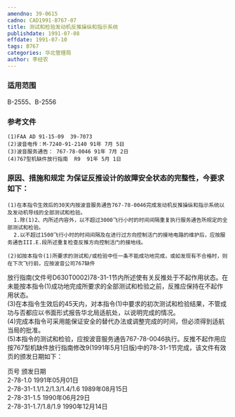 ```yaml
---
amendno: 39-0615  
cadno: CAD1991-B767-07  
title: 测试和检验发动机反推操纵和指示系统  
publishdate: 1991-07-08  
effdate: 1991-07-10  
tags: B767  
categories: 华北管理局  
author: 李经农  
---
```

  
### 适用范围  
B-2555、B-2556  
  
<!--more-->  
### 参考文件  
    (1)FAA AD 91-15-09  39-7073  
    (2)波音电传：M-7240-91-2140 91年 7月 5日  
    (3)波音服务通告： 767-78-0046 91年 7月 2日  
    (4)767型机缺件放行指南  R9  91年 5月 1日  
  
### 原因、措施和规定 为保证反推设计的故障安全状态的完整性，今要求如下：  
    (1)在本指令生效后的30天内按波音服务通告767-78-0046完成发动机反推操纵和指示系统以及发动机导线的全部测试和检验。  
      1.除(1)2、内所述内容外，以不超过3000飞行小时的时间间隔重复执行服务通告所规定的全部测试和检验。  
      2.以不超过1500飞行小时的时间间隔及在进行过方向控制活门的接地电路的维护后，应按服务通告III.E.段所述重复检查反推方向控制活门的接地线。  
  
    (2)如按本指令(1)所要求的测试和/或检验中任一条不能成功地完成，或如发现有不合格时，则在下次飞行前，应按波音公司767缺件  
  
放行指南(文件号D630T0002)78-31-1节内所述使有关反推处于不起作用状态。在未能按本指令(1)成功地完成所要求的全部测试和检验之前，反推应保持在不起作用状态。  
    (3)在本指令生效后的45天内，对本指令(1)中要求的初次测试和检验结果，不管成功与否都应以书面形式报告华北局适航处，以说明完成的情况。  
    (4)完成本指令可采用能保证安全的替代办法或调整完成的时间，但必须得到适航当局的批准。  
    (5)本指令的测试和检验，应按波音服务通告767-78-0046执行。反推不起作用应按767型机缺件放行指南修改9(1991年5月1日版)中的78-31-1节完成，该文件有效页的颁发日期如下：  
  
页号  颁发日期  
 2-78-1.0   1991年05月01日  
 2-78-31-1.1/1.2/1.3/1.4/1.6    1989年08月15日  
 2-78-31-1.5   1990年06月29日  
 2-78-31-1.7/1.8/1.9   1990年12月14日  

